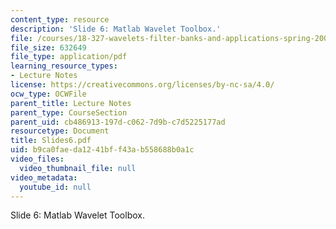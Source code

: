 ```yaml
---
content_type: resource
description: 'Slide 6: Matlab Wavelet Toolbox.'
file: /courses/18-327-wavelets-filter-banks-and-applications-spring-2003/b9ca0faeda1241bff43ab558688b0a1c_Slides6.pdf
file_size: 632649
file_type: application/pdf
learning_resource_types:
- Lecture Notes
license: https://creativecommons.org/licenses/by-nc-sa/4.0/
ocw_type: OCWFile
parent_title: Lecture Notes
parent_type: CourseSection
parent_uid: cb486913-197d-c062-7d9b-c7d5225177ad
resourcetype: Document
title: Slides6.pdf
uid: b9ca0fae-da12-41bf-f43a-b558688b0a1c
video_files:
  video_thumbnail_file: null
video_metadata:
  youtube_id: null
---
```

Slide 6: Matlab Wavelet Toolbox.